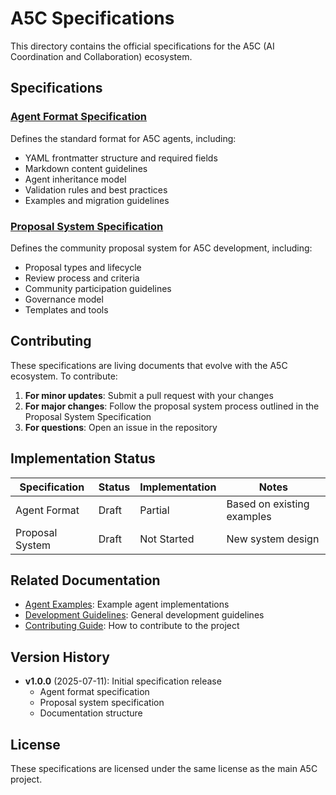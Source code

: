 # A5C Specifications

This directory contains the official specifications for the A5C (AI Coordination and Collaboration) ecosystem.

## Specifications

### [Agent Format Specification](./agent-format-specification.md)
Defines the standard format for A5C agents, including:
- YAML frontmatter structure and required fields
- Markdown content guidelines
- Agent inheritance model
- Validation rules and best practices
- Examples and migration guidelines

### [Proposal System Specification](./proposal-system-specification.md)
Defines the community proposal system for A5C development, including:
- Proposal types and lifecycle
- Review process and criteria
- Community participation guidelines
- Governance model
- Templates and tools

## Contributing

These specifications are living documents that evolve with the A5C ecosystem. To contribute:

1. **For minor updates**: Submit a pull request with your changes
2. **For major changes**: Follow the proposal system process outlined in the Proposal System Specification
3. **For questions**: Open an issue in the repository

## Implementation Status

| Specification | Status | Implementation | Notes |
|---------------|--------|----------------|-------|
| Agent Format | Draft | Partial | Based on existing examples |
| Proposal System | Draft | Not Started | New system design |

## Related Documentation

- [Agent Examples](../examples/): Example agent implementations
- [Development Guidelines](../../README.md): General development guidelines
- [Contributing Guide](../../CONTRIBUTING.md): How to contribute to the project

## Version History

- **v1.0.0** (2025-07-11): Initial specification release
  - Agent format specification
  - Proposal system specification
  - Documentation structure

## License

These specifications are licensed under the same license as the main A5C project.